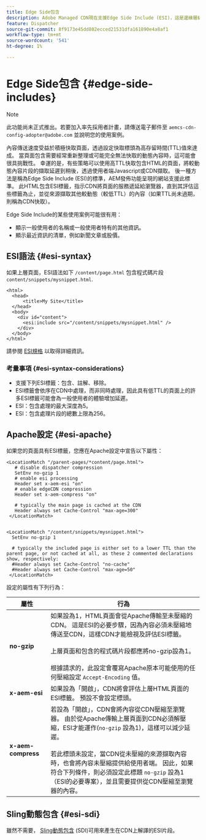 ```yaml
---
title: Edge Side包含
description: Adobe Managed CDN現在支援Edge Side Include (ESI)，這是邊緣層級動態網頁內容組合的標籤語言。
feature: Dispatcher
source-git-commit: 8f9173e45dd802ecced21531dfa161890e4a8af1
workflow-type: tm+mt
source-wordcount: '541'
ht-degree: 1%

---
```


# Edge Side包含 {#edge-side-includes}

>[!NOTE]
>此功能尚未正式推出。若要加入率先採用者計畫，請傳送電子郵件至 `aemcs-cdn-config-adopter@adobe.com` 並說明您的使用案例。

內容傳送速度受益於積極快取頁面，透過設定快取標頭為高存留時間(TTL)值來達成。 當頁面包含需要經常重新整理或可能完全無法快取的動態內容時，這可能會很具挑戰性。 幸運的是，有些策略可以使用高TTL快取包含HTML的頁面，將較動態內容片段的擷取延遲到稍後，透過使用者端Javascript或CDN擷取。 後一種方法是稱為Edge Side Include (ESI)的標準，AEM發佈功能呈現的網站支援此標準。 此HTML包含ESI標籤，指示CDN將頁面的服務遞延給瀏覽器，直到其評估這些標籤為止，並從來源擷取其他較動態（較低TTL）的內容（如果TTL尚未過期，則稱為CDN快取）。

Edge Side Include的某些使用案例可能很有用：

* 顯示一般使用者的名稱或一般使用者特有的其他資訊。
* 顯示最近資訊的清單，例如新聞文章或股價。

## ESI語法 {#esi-syntax}

如果上層頁面，ESI語法如下 `/content/page.html` 包含程式碼片段 `content/snippets/mysnippet.html`.

```
<html>
  <head>
      <title>My Site</title>
  </head>
  <body>
    <div id="content">
      <esi:include src="/content/snippets/mysnippet.html" />
    </div>
  </body>
</html>
```

請參閱 [ESI規格](https://www.w3.org/TR/esi-lang/) 以取得詳細資訊。

### 考量事項 {#esi-syntax-considerations}

* 支援下列ESI標籤：包含、註解、移除。
* ESI標籤會依序在CDN中處理，而非同時處理，因此具有低TTL的頁面上的許多ESI標籤可能會為一般使用者的體驗增加延遲。
* ESI：包含處理的最大深度為5。
* ESI：包含處理片段的總數上限為256。


## Apache設定 {#esi-apache}

如果您的頁面具有ESI標籤，您應在Apache設定中宣告以下屬性：

```
<LocationMatch "/parent-pages/*content/page.html">
   # disable dispatcher compression
   SetEnv no-gzip 1
   # enable esi processing 
   Header set x-aem-esi "on"
   # enable edgeCDN compression
   Header set x-aem-compress "on"

   # typically the main page is cached at the CDN
   Header always set Cache-Control "max-age=300"
 </LocationMatch>


<LocationMatch "/content/snippets/mysnippet.html">
  SetEnv no-gzip 1

  # typically the included page is either set to a lower TTL than the parent page, or not cached at all, as these 2 commented declarations show, respectively:
  #Header always set Cache-Control "no-cache"
  #Header always set Cache-Control "max-age=50"
 </LocationMatch> 
```

設定的屬性有下列行為：

| 屬性 | 行為 |
|-----------|--------------------------|
| **no-gzip** | 如果設為1，HTML頁面會從Apache傳輸至未壓縮的CDN。 這是ESI的必要步驟，因為內容必須未壓縮地傳送至CDN，這樣CDN才能檢視及評估ESI標籤。<br/><br/>上層頁面和包含的程式碼片段都應將no-gzip設為1。<br/><br/>根據請求的，此設定會覆寫Apache原本可能使用的任何壓縮設定 `Accept-Encoding` 值。 |
| **x-aem-esi** | 如果設為「開啟」，CDN將會評估上層HTML頁面的ESI標籤。  預設不會設定標頭。 |
| **x-aem-compress** | 若設為「開啟」，CDN會將內容從CDN壓縮至瀏覽器。 由於從Apache傳輸上層頁面到CDN必須解壓縮，ESI才能運作(`no-gzip` 設為1)，這樣可以減少延遲。<br/><br/>若此標頭未設定，當CDN從未壓縮的來源擷取內容時，也會將內容未壓縮提供給使用者端。 因此，如果符合下列條件，則必須設定此標題 `no-gzip` 設為1 （ESI的必要專案），並且需要提供從CDN壓縮至瀏覽器的內容。 |

## Sling動態包含 {#esi-sdi}

雖然不需要， [Sling動態包含](https://sling.apache.org/documentation/bundles/dynamic-includes.html) (SDI)可用來產生在CDN上解譯的ESI片段。
